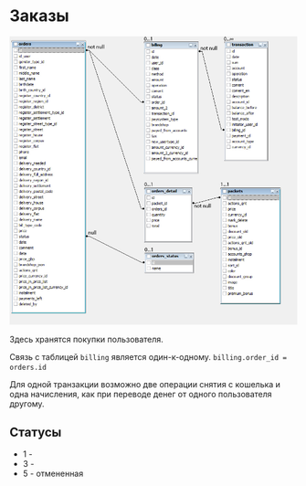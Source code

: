 Заказы
======

![Структура базы данных](images/orders-index.jpg)

Здесь хранятся покупки пользователя.

Связь с таблицей `billing` является один-к-одному. `billing.order_id = orders.id`

Для одной транзакции возможно две операции снятия с кошелька и одна начисления, как при переводе денег от одного
пользователя другому.

## Статусы

- 1 -
- 3 -
- 5 - отмененная

